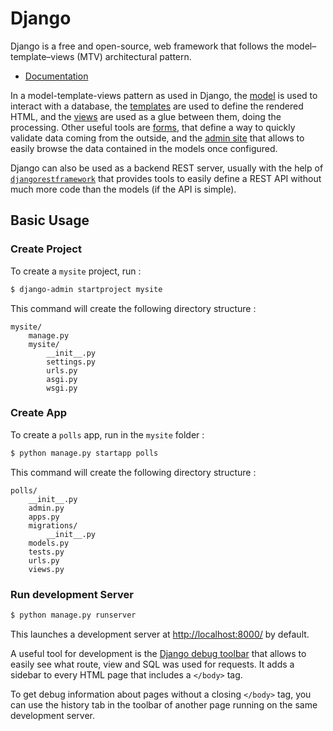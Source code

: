 # Django 

Django is a free and open-source, web framework that follows the model–template–views (MTV) architectural pattern.

* [Documentation](https://docs.djangoproject.com/)

In a model-template-views pattern as used in Django,
the [model](https://docs.djangoproject.com/en/4.1/topics/db/) is used to interact with a database,
the [templates](https://docs.djangoproject.com/en/4.1/topics/templates/) are used to define the rendered HTML,
and the [views](https://docs.djangoproject.com/en/4.1/topics/http/views/) are used as a glue between them, doing the processing.
Other useful tools are [forms](https://docs.djangoproject.com/en/4.1/topics/forms/),
that define a way to quickly validate data coming from the outside,
and the [admin site](https://docs.djangoproject.com/en/4.1/ref/contrib/admin/) that allows to easily browse the data contained in the models once configured.

Django can also be used as a backend REST server, usually with the help of [`djangorestframework`](https://www.django-rest-framework.org/)
that provides tools to easily define a REST API without much more code than the models (if the API is simple).

## Basic Usage

### Create Project

To create a `mysite` project, run : 

```bash
$ django-admin startproject mysite
```

This command will create the following directory structure :

```
mysite/
    manage.py
    mysite/
        __init__.py
        settings.py
        urls.py
        asgi.py
        wsgi.py
```

### Create App

To create a `polls` app, run in the `mysite` folder :

```bash
$ python manage.py startapp polls
```

This command will create the following directory structure  :

```
polls/
    __init__.py
    admin.py
    apps.py
    migrations/
        __init__.py
    models.py
    tests.py
    urls.py
    views.py
```


### Run development Server 

```bash 
$ python manage.py runserver
```

This launches a development server at <a href="http://localhost:8000/" target="_blank" rel="noreferrer">http://localhost:8000/</a> by default.

A useful tool for development is the [Django debug toolbar](https://django-debug-toolbar.readthedocs.io/en/latest/)
that allows to easily see what route, view and SQL was used for requests.
It adds a sidebar to every HTML page that includes a `</body>` tag.

To get debug information about pages without a closing `</body>` tag, you can use the history tab in the toolbar of another page running on the same development server.
